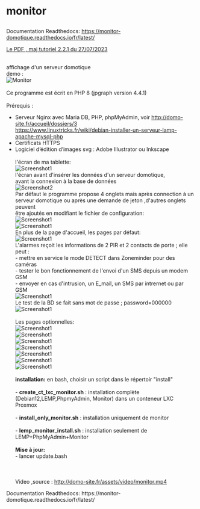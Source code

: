 # monitor  <p>
Documentation Readthedocs: https://monitor-domotique.readthedocs.io/fr/latest/  </p>
<a href="Manuel utilisateur MONITOR_DOMOTIQUE.pdf"> Le PDF , maj tutoriel 2.2.1 du 27/07/2023</a> <br><br>

affichage d'un serveur domotique<br>demo : <br>
<img src="readme_img/monitor.gif" alt="Monitor" style="max-width: 100%;"><br><br>
Ce programme est écrit en PHP 8 (jpgraph version 4.4.1) <br><br>
Prérequis :
-	Serveur Nginx avec Maria DB, PHP, phpMyAdmin, voir http://domo-site.fr/accueil/dossiers/3<br>
https://www.linuxtricks.fr/wiki/debian-installer-un-serveur-lamp-apache-mysql-php <br>
-	Certificats HTTPS<br>
-	Logiciel d’édition d’images svg : Adobe Illustrator ou Inkscape<br><br>
l'écran de ma tablette:<br>
<img src="readme_img/image1a.jpg" alt="Screenshot1" style="max-width: 100%;"><br>
l'écran avant d'insérer les données d'un serveur domotique,<br> avant la connexion à la base de données<br>
<img src="readme_img/image2.jpg" alt="Screenshot2" style="max-width: 100%;"><br>
Par défaut le programme propose 4 onglets mais après connection à un <br>serveur domotique ou après une demande de jeton ,d'autres onglets peuvent <br>être ajoutés en modifiant le fichier de configuration:<br>
<img src="readme_img/image3.jpg" alt="Screenshot1" style="max-width: 100%;"><br>
<img src="readme_img/image4.jpg" alt="Screenshot1" style="max-width: 100%;"><br>
En plus de la page d'accueil, les pages par défaut:<br>
<img src="readme_img/image6.jpg" alt="Screenshot1" style="max-width: 100%;"><br>
L'alarmes reçoit les informations de 2 PIR et 2 contacts de porte ; elle peut :<br>- mettre en service le mode DETECT dans Zoneminder pour des caméras<br>- tester le bon fonctionnement de l'envoi d'un SMS depuis un modem GSM <br>- envoyer en cas d'intrusion, un E_mail, un SMS par intrernet ou par GSM<br> 
<img src="readme_img/image7.jpg" alt="Screenshot1" style="max-width: 100%;"><br>
Le test de la BD se fait sans mot de passe ; password=000000<br>
<img src="readme_img/image8.jpg" alt="Screenshot1" style="max-width: 100%;"><br><br>
Les pages optionnelles:<br>
<img src="readme_img/image5.jpg" alt="Screenshot1" style="max-width: 100%;"><br>
<img src="readme_img/image9.jpg" alt="Screenshot1" style="max-width: 100%;"><br>
<img src="readme_img/image10.jpg" alt="Screenshot1" style="max-width: 100%;"><br>
<img src="readme_img/image11.jpg" alt="Screenshot1" style="max-width: 100%;"><br>
<img src="readme_img/image12.jpg" alt="Screenshot1" style="max-width: 100%;"><br>
<img src="readme_img/image13.jpg" alt="Screenshot1" style="max-width: 100%;"><br>
<img src="readme_img/image14.jpg" alt="Screenshot1" style="max-width: 100%;"><br>
<br> <strong>installation:</strong> en bash, choisir un script dans le répertoir "install" <br><br>- <strong>create_ct_lxc_monitor.sh</strong> : installation complète (Debian12,LEMP,PhpmyAdmin, Monitor) dans un conteneur LXC Proxmox<br><br>- <strong>install_only_monitor.sh</strong> : installation uniquement de monitor<br><br>- <strong>lemp_monitor_install.sh</strong> : installation seulement de LEMP+PhpMyAdmin+Monitor <br><br><strong>Mise à jour:</strong><br>- lancer update.bash<br><br>
<br><br>Video ,source : http://domo-site.fr/assets/video/monitor.mp4<br>
  <p>Documentation Readthedocs: https://monitor-domotique.readthedocs.io/fr/latest/  </p>
